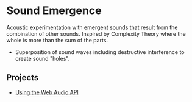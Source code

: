 # Sound Emergence

Acoustic experimentation with emergent sounds that result from the combination of other sounds. Inspired by Complexity Theory where the whole is more than the sum of the parts.

- Superposition of sound waves including destructive interference to create sound "holes".

## Projects

- [Using the Web Audio API](./WebAudio/)
